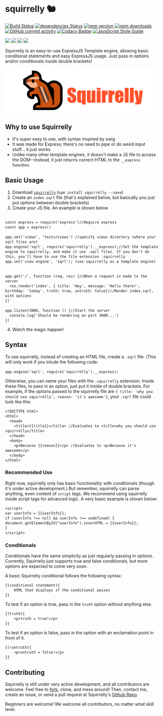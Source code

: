 # squirrelly 🐿️
[![Build Status](https://travis-ci.org/nebrelbug/squirrelly.svg?branch=master)](https://travis-ci.org/nebrelbug/squirrelly)
[![dependencies Status](https://david-dm.org/nebrelbug/squirrelly/status.svg)](https://david-dm.org/nebrelbug/squirrelly)
[![npm version](https://img.shields.io/npm/v/squirrelly.svg)](https://www.npmjs.com/package/squirrelly)
[![npm downloads](https://img.shields.io/npm/dt/squirrelly.svg)](https://www.npmjs.com/package/squirrelly)
[![GitHub commit activity](https://img.shields.io/github/commit-activity/y/nebrelbug/squirrelly.svg)](https://github.com/nebrelbug/squirrelly)
[![Codacy Badge](https://api.codacy.com/project/badge/Grade/b848f0c508e841cf8fd3ab7308cfee34)](https://www.codacy.com/app/nebrelbug/squirrelly?utm_source=github.com&amp;utm_medium=referral&amp;utm_content=nebrelbug/squirrelly&amp;utm_campaign=Badge_Grade)
[![JavaScript Style Guide](https://img.shields.io/badge/code_style-standard-brightgreen.svg)](https://standardjs.com)

[![](https://img.shields.io/github/forks/nebrelbug/squirrelly.svg?style=social&label=Fork)](https://github.com/nebrelbug/squirrelly/fork)
[![](https://img.shields.io/github/stars/nebrelbug/squirrelly.svg?style=social&label=Stars)](https://github.com/nebrelbug/squirrelly)
[![](https://img.shields.io/github/watchers/nebrelbug/squirrelly.svg?style=social&label=Watch)](https://github.com/nebrelbug/squirrelly)
[![](https://img.shields.io/github/followers/nebrelbug.svg?style=social&label=Follow)](https://github.com/nebrelbug/squirrelly)

Squirrelly is an easy-to-use ExpressJS Template engine, allowing basic conditional statements and easy ExpressJS usage. Just pass in options and/or conditionals inside double brackets!

[![](squirrellylogo.PNG)](https://github.com/nebrelbug/squirrelly)
## Why to use Squirrelly

* It's super easy to use, with syntax inspired by swig
* It was made for Express; there's no need to pipe or do weird input stuff... it just works
* Unlike many other template engines, it doesn't make a JS file to access the DOM--instead, it just returns correct HTML to the `__express` function.

## Basic Usage

1. Download [`squirrelly`](https://www.npmjs.com/package/squirrelly) (`npm install squirrelly --save`)
2. Create an `index.sqrl` file (that's explained below, but basically you just put options between double brackets)
3. Create your JS file. An example is shown below

```

const express = require('express')//Require express
const app = express()

app.set('views', 'tests/views') //specify views directory (where your sqrl files are)
app.engine('sqrl', require('squirrelly').__express);//Set the template engine to squirrelly, and make it use .sqrl files. If you don't do this, you'll have to use the file extension .squirrelly
app.set('view engine', 'sqrl'); (use squirrelly as a template engine)


app.get('/', function (req, res) {//When a request is made to the server
  res.render('index', { title: 'Hey', message: 'Hello there!', birthday: 'today', truth: true, untruth: false})//Render index.sqrl, with options
})

app.listen(3000, function () {//Start the server
  console.log('Should be rendering on port 3000...')
})

```

4. Watch the magic happen!

## Syntax

To use squirrelly, instead of creating an HTML file, create a `.sqrl` file. (This will only work if you inlude the following code:

`app.engine('sqrl', require('squirrelly').__express);`

Otherwise, you can name your files with the `.squirrelly` extension. Inside these files, to pass in an option, just put it inside of double brackets. For example, if the options passed to the squirrelly file are `{ title: 'why you should use squirrelly', reason: 'it's awesome'}`, your `.sqrl` file could look like this:

```
<!DOCTYPE html>
<html>
  <head>
    <title>{{title}}</title> //Evaluates to <title>why you should use squirrelly</title>
  </head>
  <body>
    <p>Because {{reason}}</p> //Evaluates to <p>Because it's awesome</p>
  </body>
</html>
```

### Recommended Use

Right now, squirrelly only has basic functionality with conditionals (though it's under active development.) But remember, squirrelly can parse anything, even content of `script` tags. We recommend using squirrelly inside script tags for advanced logic. A very basic  example is shown below:

```
<script>
var userInfo = {{userInfo}};
if (userInfo !== null && userInfo !== undefined) {
document.getElementById("userInfo").innerHTML = {{userInfo}};
}
</script>

```

### Conditionals

Conditionals have the same simplicity as just regularly passing in options. Currently, Squirrelly just supports true and false conditionals, but more options are expected to come very soon.

A basic Squirrelly conditional follows the following syntax:

```
{(conditional statement){
	HTML that displays if the conditional passes
}}
```

To test if an option is true, pass in the `truth` option without anything else.

```
{(truth){
    <p>truth = true!</p>
}}
```
To test if an option is false, pass in the option with an exclamation point in front of it.
```
{(!untruth){
    <p>untruth = false!</p>
}}
```

## Contributing

Squirrelly is still under very active development, and all contributors are welcome. Feel free to [fork](https://github.com/nebrelbug/squirrelly), clone, and mess around! Then, contact me, create an issue, or send a pull request at Squirrelly's [Github Repo](https://github.com/nebrelbug/squirrelly).

Beginners are welcome! We welcome all contributors, no matter what skill level.
